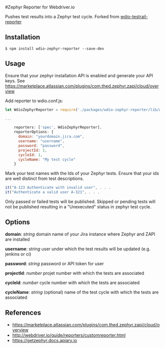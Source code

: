 #Zephyr Reporter for Webdriver.io

Pushes test results into a Zephyr test cycle.
Forked from [wdio-testrail-reporter](https://github.com/oxynade/wdio-testrail-reporter)

## Installation

```shell
$ npm install wdio-zephyr-reporter --save-dev
```

## Usage
Ensure that your zephyr installation API is enabled and generate your API keys. See https://marketplace.atlassian.com/plugins/com.thed.zephyr.zapi/cloud/overview

Add reporter to wdio.conf.js:

```Javascript
let WdioZephyrReporter = require('./packages/wdio-zephyr-reporter/lib/wdio-zephyr-reporter');

...

    reporters: ['spec', WdioZephyrReporter],
    reporterOptions: {
      domain: "yourdomain.jira.com",
      username: "username",
      password: "password",
      projectId: 1,
      cycleId: 1,
      cycleName: "My test cycle"
    }
```


Mark your test names with the Ids of your Zephyr tests. Ensure that your ids are well distinct from test descriptions.
 
```Javascript
it("A-123 Authenticate with invalid user", . . .
it("Authenticate a valid user A-321", . . .
```

Only passed or failed tests will be published. Skipped or pending tests will not be published resulting in a "Unexecuted" status in zephyr test cycle.

## Options

**domain**: *string* domain name of your Jira instance where Zephyr and ZAPI are installed

**username**: *string* user under which the test results will be updated (e.g. jenkins or ci)

**password**: *string* password or API token for user

**projectId**: *number* projet number with which the tests are associated

**cycleId**: *number* cycle number with which the tests are associated

**cycleName**: *string* (optional) name of the test cycle with which the tests are associated


## References
- https://marketplace.atlassian.com/plugins/com.thed.zephyr.zapi/cloud/overview
- http://webdriver.io/guide/reporters/customreporter.html
- https://getzephyr.docs.apiary.io
